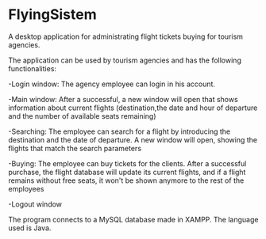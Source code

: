 # FlyingSistem

A desktop application for administrating flight tickets buying for tourism agencies.

The application can be used by tourism agencies and has the following functionalities:

-Login window: The agency employee can login in his account.

-Main window: After a successful, a new window will open that shows information about current flights (destination,the date and hour of departure and the number of available seats remaining)

-Searching: The employee can search for a flight by introducing the destination and the date of departure. A new window will open, showing the flights that match the search parameters

-Buying: The employee can buy tickets for the clients. After a successful purchase, the flight database will update its current flights, and if a flight remains without free seats, it won't be shown anymore to the rest of the employees

-Logout window

The program connects to a MySQL database made in XAMPP. The language used is Java.
